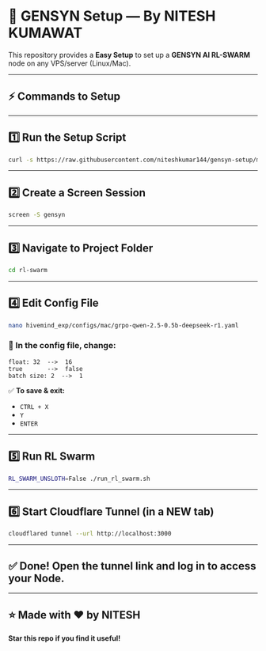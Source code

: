 # 🚀 GENSYN Setup — By NITESH KUMAWAT

This repository provides a **Easy Setup** to set up a **GENSYN AI RL-SWARM** node on any VPS/server (Linux/Mac).

---

## ⚡ Commands to Setup

---

## 1️⃣ Run the Setup Script

```bash
curl -s https://raw.githubusercontent.com/niteshkumar144/gensyn-setup/main/setup.sh | bash
```

---

## 2️⃣ Create a Screen Session

```bash
screen -S gensyn
```

---

## 3️⃣ Navigate to Project Folder

```bash
cd rl-swarm
```

---

## 4️⃣ Edit Config File

```bash
nano hivemind_exp/configs/mac/grpo-qwen-2.5-0.5b-deepseek-r1.yaml
```

### 📌 In the config file, change:

```
float: 32  -->  16
true       -->  false
batch size: 2  -->  1
```

✅ **To save & exit:**

- `CTRL + X`
- `Y`
- `ENTER`

---

## 5️⃣ Run RL Swarm

```bash
RL_SWARM_UNSLOTH=False ./run_rl_swarm.sh
```

---

## 6️⃣ Start Cloudflare Tunnel (in a NEW tab)

```bash
cloudflared tunnel --url http://localhost:3000
```

---

## ✅ Done! Open the tunnel link and log in to access your Node.

---

## ⭐ Made with ❤️ by **NITESH**

**Star this repo if you find it useful!**

